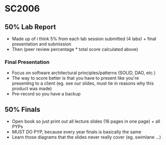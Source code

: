 # SC2006

## 50% Lab Report
- Made up of i think 5% from each lab session submitted (4 labs) + final presentation and submission
- Then (peer review percentage * total score calculated above)

### Final Presentation
- Focus on software architectural principles/patterns (SOLID, DAO, etc.)
- The way to score better is that you have to present like you're presenting to a client (eg. see our slides, must tie in reasons why this product was made)
- Pre-record so you have a backup

## 50% Finals
- Open book so just print out all lecture slides (16 pages in one page) + all PYPs
- MUST DO PYP, because every year finals is basically the same
- Learn those diagrams that the slides never really cover (eg. swimlane ...)
